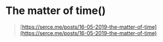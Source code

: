 # The matter of time()

> [https://serce.me/posts/16-05-2019-the-matter-of-time](https://serce.me/posts/16-05-2019-the-matter-of-time)

